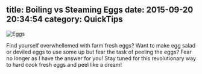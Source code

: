 title: Boiling vs Steaming Eggs 
date: 2015-09-20 20:34:54
category: QuickTips
---

![Eggs](http://cdn.bgr.com/2015/06/egg.jpg)

Find yourself overwhellemed with farm fresh eggs?  Want to make egg salad or deviled eggs to use some up but fear the task of peeling the eggs?  Fear no longer as I have the answer for you!  Stay tuned for this revolutionary way to hard cook fresh eggs and peel like a dream!